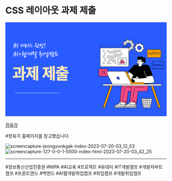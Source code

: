 # CSS 레이아웃 과제 제출

![Alt text](image-1.png)

[정육각](https://www.jeongyookgak.com/index)

#정육각 홈페이지를 참고했습니다.

![screencapture-jeongyookgak-index-2023-07-20-03_12_53](https://github.com/ckwlghks123/css-layout/assets/83552466/20176cac-001a-49d3-a097-c28ea5def562)
<img width="1153" alt="screencapture-127-0-0-1-5500-index-html-2023-07-20-03_42_25" src="https://github.com/ckwlghks123/css-layout/assets/83552466/59f0a747-a57b-419b-8385-f2eba3aea150">

* * *

#정보통신산업진흥원 #NIPA #AI교육 #프로젝트 #유데미 #IT개발캠프 #개발자부트캠프 #프론트엔드 #백엔드 #AI웹개발취업캠프 #취업캠프 #개발취업캠프   
